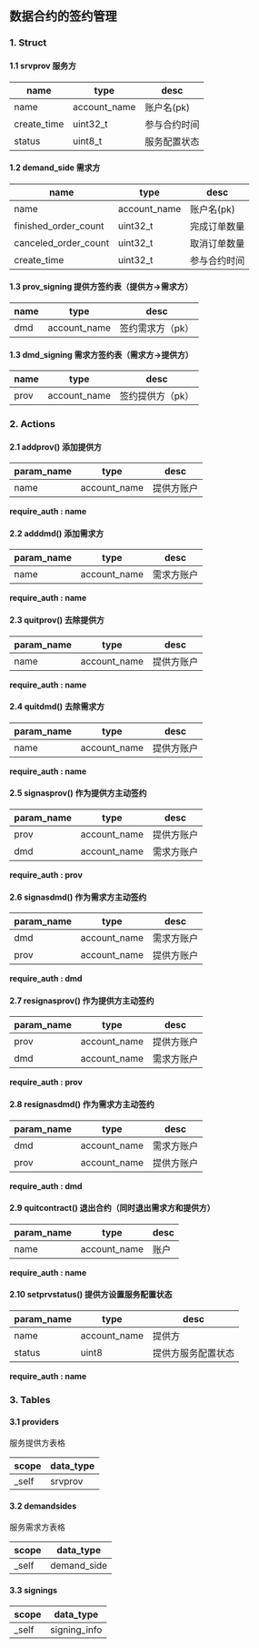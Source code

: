 ## 数据合约的签约管理
 
### 1. Struct
#### 1.1 srvprov 服务方

name | type | desc
---- | --- | ---
name | account_name | 账户名(pk)
create_time | uint32_t | 参与合约时间
status | uint8_t | 服务配置状态


#### 1.2 demand_side 需求方

name | type | desc
---- | --- | ---
name | account_name | 账户名(pk)
finished_order_count | uint32_t | 完成订单数量
canceled_order_count | uint32_t | 取消订单数量
create_time | uint32_t | 参与合约时间


#### 1.3 prov_signing 提供方签约表（提供方->需求方）

name | type | desc
---- | --- | ---
dmd | account_name | 签约需求方（pk）


#### 1.3 dmd_signing 需求方签约表（需求方->提供方）

name | type | desc
---- | --- | ---
prov | account_name | 签约提供方（pk）


	
### 2. Actions
#### 2.1 addprov() 添加提供方 

param_name | type | desc
---- | --- | ---
name | account_name | 提供方账户

__require_auth : name__

#### 2.2 adddmd() 添加需求方 


param_name | type | desc 
---- | --- | ---
name | account_name | 需求方账户

__require_auth : name__
  
#### 2.3 quitprov() 去除提供方

param_name | type | desc
---- | --- | ---
name | account_name | 提供方账户

__require_auth : name__

#### 2.4 quitdmd() 去除需求方

param_name | type | desc
---- | --- | ---
name | account_name | 提供方账户

__require_auth : name__

#### 2.5 signasprov() 作为提供方主动签约

param_name | type | desc
---- | --- | ---
prov | account_name | 提供方账户
dmd | account_name | 需求方账户

__require_auth : prov__

#### 2.6 signasdmd() 作为需求方主动签约

param_name | type | desc
---- | --- | ---
dmd | account_name | 需求方账户
prov | account_name | 提供方账户

__require_auth : dmd__

#### 2.7 resignasprov() 作为提供方主动签约

param_name | type | desc
---- | --- | ---
prov | account_name | 提供方账户
dmd | account_name | 需求方账户

__require_auth : prov__

#### 2.8 resignasdmd() 作为需求方主动签约

param_name | type | desc
---- | --- | ---
dmd | account_name | 需求方账户
prov | account_name | 提供方账户

__require_auth : dmd__

#### 2.9 quitcontract() 退出合约（同时退出需求方和提供方） 

param_name | type | desc
---- | --- | ---
name | account_name | 账户

__require_auth : name__

#### 2.10 setprvstatus() 提供方设置服务配置状态 

param_name | type | desc
---- | --- | ---
name | account_name | 提供方
status | uint8 | 提供方服务配置状态

__require_auth : name__

### 3. Tables

#### 3.1 providers
服务提供方表格

scope | data_type  
---- | ---- 
_self |srvprov

#### 3.2 demandsides 
服务需求方表格

scope | data_type  
---- | ---- 
_self | demand\_side

#### 3.3 signings 

scope | data_type  
---- | ---- 
_self | signing\_info

